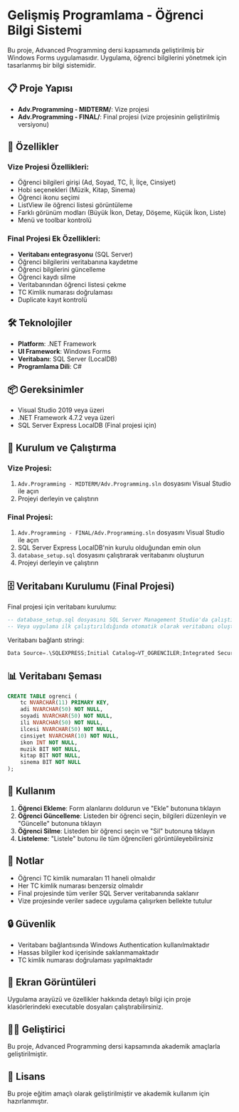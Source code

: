 # Gelişmiş Programlama - Öğrenci Bilgi Sistemi

Bu proje, Advanced Programming dersi kapsamında geliştirilmiş bir Windows Forms uygulamasıdır. Uygulama, öğrenci bilgilerini yönetmek için tasarlanmış bir bilgi sistemidir.

## 📋 Proje Yapısı

- **Adv.Programming - MIDTERM/**: Vize projesi
- **Adv.Programming - FINAL/**: Final projesi (vize projesinin geliştirilmiş versiyonu)

## 🚀 Özellikler

### Vize Projesi Özellikleri:
- Öğrenci bilgileri girişi (Ad, Soyad, TC, İl, İlçe, Cinsiyet)
- Hobi seçenekleri (Müzik, Kitap, Sinema)
- Öğrenci ikonu seçimi
- ListView ile öğrenci listesi görüntüleme
- Farklı görünüm modları (Büyük İkon, Detay, Döşeme, Küçük İkon, Liste)
- Menü ve toolbar kontrolü

### Final Projesi Ek Özellikleri:
- **Veritabanı entegrasyonu** (SQL Server)
- Öğrenci bilgilerini veritabanına kaydetme
- Öğrenci bilgilerini güncelleme
- Öğrenci kaydı silme
- Veritabanından öğrenci listesi çekme
- TC Kimlik numarası doğrulaması
- Duplicate kayıt kontrolü

## 🛠️ Teknolojiler

- **Platform**: .NET Framework
- **UI Framework**: Windows Forms
- **Veritabanı**: SQL Server (LocalDB)
- **Programlama Dili**: C#

## 📦 Gereksinimler

- Visual Studio 2019 veya üzeri
- .NET Framework 4.7.2 veya üzeri
- SQL Server Express LocalDB (Final projesi için)

## 🔧 Kurulum ve Çalıştırma

### Vize Projesi:
1. `Adv.Programming - MIDTERM/Adv.Programming.sln` dosyasını Visual Studio ile açın
2. Projeyi derleyin ve çalıştırın

### Final Projesi:
1. `Adv.Programming - FINAL/Adv.Programming.sln` dosyasını Visual Studio ile açın
2. SQL Server Express LocalDB'nin kurulu olduğundan emin olun
3. `database_setup.sql` dosyasını çalıştırarak veritabanını oluşturun
4. Projeyi derleyin ve çalıştırın

## 🗄️ Veritabanı Kurulumu (Final Projesi)

Final projesi için veritabanı kurulumu:

```sql
-- database_setup.sql dosyasını SQL Server Management Studio'da çalıştırın
-- Veya uygulama ilk çalıştırıldığında otomatik olarak veritabanı oluşturulacaktır
```

Veritabanı bağlantı stringi:
```csharp
Data Source=.\SQLEXPRESS;Initial Catalog=VT_OGRENCILER;Integrated Security=True
```

## 📊 Veritabanı Şeması

```sql
CREATE TABLE ogrenci (
    tc NVARCHAR(11) PRIMARY KEY,
    adi NVARCHAR(50) NOT NULL,
    soyadi NVARCHAR(50) NOT NULL,
    ili NVARCHAR(50) NOT NULL,
    ilcesi NVARCHAR(50) NOT NULL,
    cinsiyet NVARCHAR(10) NOT NULL,
    ikon INT NOT NULL,
    muzik BIT NOT NULL,
    kitap BIT NOT NULL,
    sinema BIT NOT NULL
);
```

## 🎯 Kullanım

1. **Öğrenci Ekleme**: Form alanlarını doldurun ve "Ekle" butonuna tıklayın
2. **Öğrenci Güncelleme**: Listeden bir öğrenci seçin, bilgileri düzenleyin ve "Güncelle" butonuna tıklayın
3. **Öğrenci Silme**: Listeden bir öğrenci seçin ve "Sil" butonuna tıklayın
4. **Listeleme**: "Listele" butonu ile tüm öğrencileri görüntüleyebilirsiniz

## 📝 Notlar

- Öğrenci TC kimlik numaraları 11 haneli olmalıdır
- Her TC kimlik numarası benzersiz olmalıdır
- Final projesinde tüm veriler SQL Server veritabanında saklanır
- Vize projesinde veriler sadece uygulama çalışırken bellekte tutulur

## 🔒 Güvenlik

- Veritabanı bağlantısında Windows Authentication kullanılmaktadır
- Hassas bilgiler kod içerisinde saklanmamaktadır
- TC kimlik numarası doğrulaması yapılmaktadır

## 📸 Ekran Görüntüleri

Uygulama arayüzü ve özellikler hakkında detaylı bilgi için proje klasörlerindeki executable dosyaları çalıştırabilirsiniz.

## 👨‍💻 Geliştirici

Bu proje, Advanced Programming dersi kapsamında akademik amaçlarla geliştirilmiştir.

## 📄 Lisans

Bu proje eğitim amaçlı olarak geliştirilmiştir ve akademik kullanım için hazırlanmıştır. 
